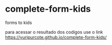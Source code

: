 # complete-form-kids
forms to kids

para acessar o resultado dos codigos use o link 
https://yuripurcote.github.io/complete-form-kids/

